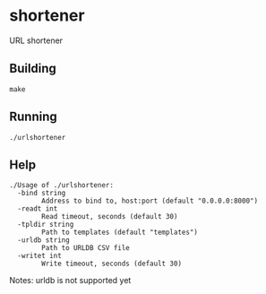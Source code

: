 # shortener
URL shortener


## Building

`make`

## Running

`./urlshortener`

## Help

```
./Usage of ./urlshortener:
  -bind string
        Address to bind to, host:port (default "0.0.0.0:8000")
  -readt int
        Read timeout, seconds (default 30)
  -tpldir string
        Path to templates (default "templates")
  -urldb string
        Path to URLDB CSV file
  -writet int
        Write timeout, seconds (default 30)
```

Notes: urldb is not supported yet
